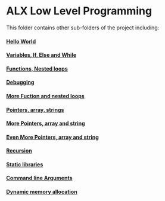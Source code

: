 # ALX Low Level Programming
This folder contains other sub-folders of the project including:
#### [Hello World](https://github.com/Emmo00/alx-low_level_programming/tree/master/0x00-hello_world)
#### [Variables, If, Else and While](https://github.com/Emmo00/alx-low_level_programming/tree/master/0x01-variables_if_else_while)
#### [Functions, Nested loops](https://github.com/Emmo00/alx-low_level_programming/tree/master/0x02-functions_nested_loops)
#### [Debugging](https://github.com/Emmo00/alx-low_level_programming/tree/master/0x03-debugging)
#### [More Fuction and nested loops](https://github.com/Emmo00/alx-low_level_programming/tree/master/0x04-more_functions_nested_loops)
#### [Pointers, array, strings](https://github.com/Emmo00/alx-low_level_programming/tree/master/0x05-pointers_arrays_strings)
#### [More Pointers, array and string](https://github.com/Emmo00/alx-low_level_programming/tree/master/0x06-pointers_arrays_strings)
#### [Even More Pointers, array and string](https://github.com/Emmo00/alx-low_level_programming/tree/master/0x07-pointers_arrays_strings)
#### [Recursion](https://github.com/Emmo00/alx-low_level_programming/tree/master/0x08-recursion)
#### [Static libraries](https://github.com/Emmo00/alx-low_level_programming/tree/master/0x09-static_libraries)
#### [Command line Arguments](https://github.com/Emmo00/alx-low_level_programming/tree/master/0x0A-argc_argv)
#### [Dynamic memory allocation](https://github.com/Emmo00/alx-low_level_programming/tree/master/0x0B-malloc_free)
